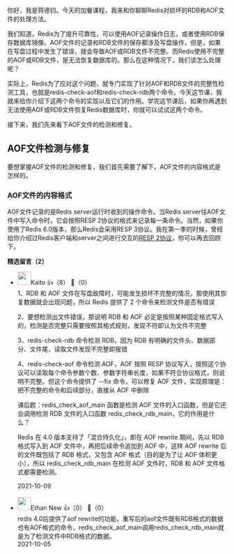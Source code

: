 你好，我是蒋德钧。今天的加餐课程，我来和你聊聊Redis对损坏的RDB和AOF文件的处理方法。

我们知道，Redis为了提升可靠性，可以使用AOF记录操作日志，或者使用RDB保存数据库镜像。AOF文件的记录和RDB文件的保存都涉及写盘操作，但是，如果在写盘过程中发生了错误，就会导致AOF或RDB文件不完整。而Redis使用不完整的AOF或RDB文件，是无法恢复数据库的。那么在这种情况下，我们该怎么处理呢？

实际上，Redis为了应对这个问题，就专门实现了针对AOF和RDB文件的完整性检测工具，也就是redis-check-aof和redis-check-rdb两个命令。今天这节课，我就来给你介绍下这两个命令的实现以及它们的作用。学完这节课后，如果你再遇到无法使用AOF或RDB文件恢复Redis数据库时，你就可以试试这两个命令。

接下来，我们先来看下AOF文件的检测和修复。

## AOF文件检测与修复

要想掌握AOF文件的检测和修复，我们首先需要了解下，AOF文件的内容格式是怎样的。

### AOF文件的内容格式

AOF文件记录的是Redis server运行时收到的操作命令。当Redis server往AOF文件中写入命令时，它会按照RESP 2协议的格式来记录每一条命令。当然，如果你使用了Redis 6.0版本，那么Redis会采用RESP 3协议。我在第一季的时候，曾经给你介绍过Redis客户端和server之间进行交互的[RESP 2协议](https://time.geekbang.org/column/article/298504)，你可以再去回顾下。
<div><strong>精选留言（2）</strong></div><ul>
<li><img src="https://static001.geekbang.org/account/avatar/00/0f/90/8a/288f9f94.jpg" width="30px"><span>Kaito</span> 👍（8） 💬（0）<div>1、RDB 和 AOF 文件在写盘故障时，可能发生损坏不完整的情况，那使用其恢复数据就会出现问题，所以 Redis 提供了 2 个命令来检测文件是否有错误

2、要想检测出文件错误，那说明 RDB 和 AOF 必定是按照某种固定格式写入的，检测是否完整只需要按照其格式规则，发现不符即认为文件不完整

3、redis-check-rdb 命令检测 RDB，因为 RDB 有明确的文件头、数据部分、文件尾，读取文件发现不完整即报错

4、redis-check-aof 命令检测 AOF，AOF 按照 RESP 协议写入，按照这个协议可以读取每个命令参数个数、参数字符串长度，如果不符合协议格式，则说明不完整。但这个命令提供了 --fix 命令，可以修复 AOF 文件，实现原理是：把不完整的命令和后续部分，直接从 AOF 中删除

课后题：redis_check_aof_main 函数是检测 AOF 文件的入口函数，但是它还会调用检测 RDB 文件的入口函数 redis_check_rdb_main，它的作用是什么？

Redis 在 4.0 版本支持了「混合持久化」，即在 AOF rewrite 期间，先以 RDB 格式写入到 AOF 文件中，再把后续命令追加到 AOF 中，这样 AOF rewrite 后的文件既包括了 RDB 格式，又包含 AOF 格式（目的是为了让 AOF 体积更小），所以 redis_check_rdb_main 在检测 AOF 文件时，RDB 和 AOF 文件格式都需要检测。</div>2021-10-09</li><br/><li><img src="https://static001.geekbang.org/account/avatar/00/1f/7e/5a/da39f489.jpg" width="30px"><span>Ethan New</span> 👍（0） 💬（0）<div>redis 4.0后提供了aof rewrite的功能，重写后的aof文件既有RDB格式的数据也有AOF格式的命令，redis_check_aof_main调用redis_check_rdb_main就是为了检测文件中RDB格式的数据。</div>2021-10-05</li><br/>
</ul>